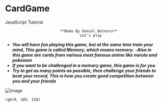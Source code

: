 # CardGame
 JavaScript Tutorial

                             **Made By Daniel Botnaru**
                                      Let's play

- ***You will have fun playing this game, but at the same time train your mind,
This game is called Memory, which means memory.***
-***Also in this game are cards from various most famous anime
like naruto and pokemon***
- ***If you want to be challenged in a memory game, this game is for you***
- ***Try to get as _many points as possible_, then challenge your friends to beat your record,
This is how you create good competition between you and your friends***

![image](https://user-images.githubusercontent.com/124572811/235663338-2e20a339-53fd-4f8d-ac89-c70034505073.png)




`rgb(9, 105, 218)`
